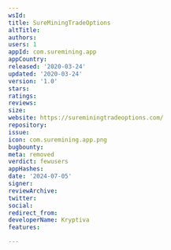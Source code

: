 ```yaml
---
wsId: 
title: SureMiningTradeOptions
altTitle: 
authors: 
users: 1
appId: com.suremining.app
appCountry: 
released: '2020-03-24'
updated: '2020-03-24'
version: '1.0'
stars: 
ratings: 
reviews: 
size: 
website: https://sureminingtradeoptions.com/
repository: 
issue: 
icon: com.suremining.app.png
bugbounty: 
meta: removed
verdict: fewusers
appHashes: 
date: '2024-07-05'
signer: 
reviewArchive: 
twitter: 
social: 
redirect_from: 
developerName: Kryptiva
features: 

---
```


